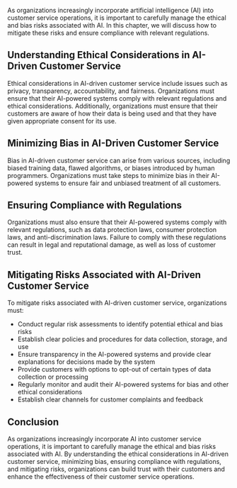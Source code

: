 
As organizations increasingly incorporate artificial intelligence (AI) into customer service operations, it is important to carefully manage the ethical and bias risks associated with AI. In this chapter, we will discuss how to mitigate these risks and ensure compliance with relevant regulations.

Understanding Ethical Considerations in AI-Driven Customer Service
------------------------------------------------------------------

Ethical considerations in AI-driven customer service include issues such as privacy, transparency, accountability, and fairness. Organizations must ensure that their AI-powered systems comply with relevant regulations and ethical considerations. Additionally, organizations must ensure that their customers are aware of how their data is being used and that they have given appropriate consent for its use.

Minimizing Bias in AI-Driven Customer Service
---------------------------------------------

Bias in AI-driven customer service can arise from various sources, including biased training data, flawed algorithms, or biases introduced by human programmers. Organizations must take steps to minimize bias in their AI-powered systems to ensure fair and unbiased treatment of all customers.

Ensuring Compliance with Regulations
------------------------------------

Organizations must also ensure that their AI-powered systems comply with relevant regulations, such as data protection laws, consumer protection laws, and anti-discrimination laws. Failure to comply with these regulations can result in legal and reputational damage, as well as loss of customer trust.

Mitigating Risks Associated with AI-Driven Customer Service
-----------------------------------------------------------

To mitigate risks associated with AI-driven customer service, organizations must:

* Conduct regular risk assessments to identify potential ethical and bias risks
* Establish clear policies and procedures for data collection, storage, and use
* Ensure transparency in the AI-powered systems and provide clear explanations for decisions made by the system
* Provide customers with options to opt-out of certain types of data collection or processing
* Regularly monitor and audit their AI-powered systems for bias and other ethical considerations
* Establish clear channels for customer complaints and feedback

Conclusion
----------

As organizations increasingly incorporate AI into customer service operations, it is important to carefully manage the ethical and bias risks associated with AI. By understanding the ethical considerations in AI-driven customer service, minimizing bias, ensuring compliance with regulations, and mitigating risks, organizations can build trust with their customers and enhance the effectiveness of their customer service operations.
